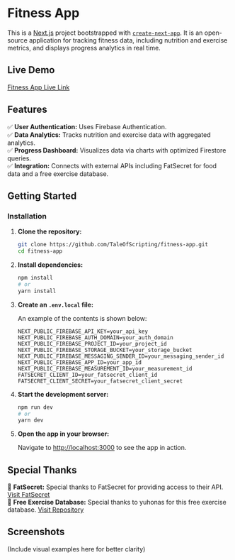 # Fitness App

This is a [Next.js](https://nextjs.org) project bootstrapped with [`create-next-app`](https://github.com/vercel/next.js/tree/canary/packages/create-next-app). It is an open-source application for tracking fitness data, including nutrition and exercise metrics, and displays progress analytics in real time.

## Live Demo
[Fitness App Live Link](https://fitness-app-eight-nu.vercel.app/)

## Features

✅ **User Authentication:** Uses Firebase Authentication.  
✅ **Data Analytics:** Tracks nutrition and exercise data with aggregated analytics.  
✅ **Progress Dashboard:** Visualizes data via charts with optimized Firestore queries.  
✅ **Integration:** Connects with external APIs including FatSecret for food data and a free exercise database.  

## Getting Started

### Installation

1. **Clone the repository:**

   ```bash
   git clone https://github.com/TaleOfScripting/fitness-app.git
   cd fitness-app
   ```

2. **Install dependencies:**

   ```bash
   npm install
   # or
   yarn install
   ```

3. **Create an `.env.local` file:**

   An example of the contents is shown below:

   ```env
   NEXT_PUBLIC_FIREBASE_API_KEY=your_api_key
   NEXT_PUBLIC_FIREBASE_AUTH_DOMAIN=your_auth_domain
   NEXT_PUBLIC_FIREBASE_PROJECT_ID=your_project_id
   NEXT_PUBLIC_FIREBASE_STORAGE_BUCKET=your_storage_bucket
   NEXT_PUBLIC_FIREBASE_MESSAGING_SENDER_ID=your_messaging_sender_id
   NEXT_PUBLIC_FIREBASE_APP_ID=your_app_id
   NEXT_PUBLIC_FIREBASE_MEASUREMENT_ID=your_measurement_id
   FATSECRET_CLIENT_ID=your_fatsecret_client_id
   FATSECRET_CLIENT_SECRET=your_fatsecret_client_secret
   ```

4. **Start the development server:**

   ```bash
   npm run dev
   # or
   yarn dev
   ```

5. **Open the app in your browser:**

   Navigate to [http://localhost:3000](http://localhost:3000) to see the app in action.

## Special Thanks

🎯 **FatSecret:** Special thanks to FatSecret for providing access to their API. [Visit FatSecret](https://www.fatsecret.com/)  
🎯 **Free Exercise Database:** Special thanks to yuhonas for this free exercise database. [Visit Repository](https://github.com/yuhonas/free-exercise-db)  

## Screenshots
(Include visual examples here for better clarity)

